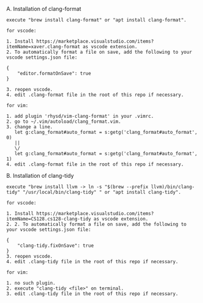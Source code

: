 A. Installation of clang-format

    execute "brew install clang-format" or "apt install clang-format".

    for vscode:
    
    1. Install https://marketplace.visualstudio.com/items?itemName=xaver.clang-format as vscode extension.
    2. To automatically format a file on save, add the following to your vscode settings.json file:
    
    {
        "editor.formatOnSave": true
    }
    
    3. reopen vscode.
    4. edit .clang-format file in the root of this repo if necessary.
    
    for vim:
    
    1. add plugin 'rhysd/vim-clang-format' in your .vimrc.
    2. go to ~/.vim/autoload/clang_format.vim.
    3. change a line.
       let g:clang_format#auto_format = s:getg('clang_format#auto_format', 0)
       ||
       \/
       let g:clang_format#auto_format = s:getg('clang_format#auto_format', 1)
    4. edit .clang-format file in the root of this repo if necessary.

B. Installation of clang-tidy

    execute "brew install llvm -> ln -s "$(brew --prefix llvm)/bin/clang-tidy" "/usr/local/bin/clang-tidy" " or "apt install clang-tidy".
    
    for vscode:

    1. Install https://marketplace.visualstudio.com/items?itemName=CS128.cs128-clang-tidy as vscode extension.
    2. 2. To automatically format a file on save, add the following to your vscode settings.json file:
    
    {
        "clang-tidy.fixOnSave": true
    }
    3. reopen vscode.
    4. edit .clang-tidy file in the root of this repo if necessary.

    for vim:

    1. no such plugin.
    2. execute "clang-tidy <file>" on terminal.
    3. edit .clang-tidy file in the root of this repo if necessary.
